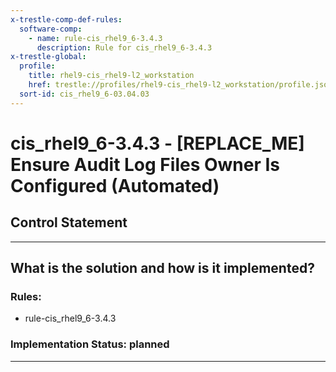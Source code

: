 ```yaml
---
x-trestle-comp-def-rules:
  software-comp:
    - name: rule-cis_rhel9_6-3.4.3
      description: Rule for cis_rhel9_6-3.4.3
x-trestle-global:
  profile:
    title: rhel9-cis_rhel9-l2_workstation
    href: trestle://profiles/rhel9-cis_rhel9-l2_workstation/profile.json
  sort-id: cis_rhel9_6-03.04.03
---
```


# cis_rhel9_6-3.4.3 - \[REPLACE_ME\] Ensure Audit Log Files Owner Is Configured (Automated)

## Control Statement

______________________________________________________________________

## What is the solution and how is it implemented?

<!-- For implementation status enter one of: implemented, partial, planned, alternative, not-applicable -->

<!-- Note that the list of rules under ### Rules: is read-only and changes will not be captured after assembly to JSON -->

<!-- Add control implementation description here for control: cis_rhel9_6-3.4.3 -->

### Rules:

  - rule-cis_rhel9_6-3.4.3

### Implementation Status: planned

______________________________________________________________________
